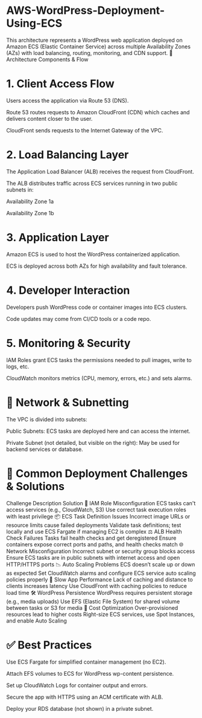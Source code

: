 # AWS-WordPress-Deployment-Using-ECS
This architecture represents a WordPress web application deployed on Amazon ECS (Elastic Container Service) across multiple Availability Zones (AZs) with load balancing, routing, monitoring, and CDN support.
🧱 Architecture Components & Flow
# 1. Client Access Flow
Users access the application via Route 53 (DNS).

Route 53 routes requests to Amazon CloudFront (CDN) which caches and delivers content closer to the user.

CloudFront sends requests to the Internet Gateway of the VPC.

# 2. Load Balancing Layer
The Application Load Balancer (ALB) receives the request from CloudFront.

The ALB distributes traffic across ECS services running in two public subnets in:

Availability Zone 1a

Availability Zone 1b

# 3. Application Layer
Amazon ECS is used to host the WordPress containerized application.

ECS is deployed across both AZs for high availability and fault tolerance.

# 4. Developer Interaction
Developers push WordPress code or container images into ECS clusters.

Code updates may come from CI/CD tools or a code repo.

# 5. Monitoring & Security
IAM Roles grant ECS tasks the permissions needed to pull images, write to logs, etc.

CloudWatch monitors metrics (CPU, memory, errors, etc.) and sets alarms.

# 🔄 Network & Subnetting
The VPC is divided into subnets:

Public Subnets: ECS tasks are deployed here and can access the internet.

Private Subnet (not detailed, but visible on the right): May be used for backend services or database.

# 🚧 Common Deployment Challenges & Solutions
Challenge	Description	Solution
🔐 IAM Role Misconfiguration	ECS tasks can't access services (e.g., CloudWatch, S3)	Use correct task execution roles with least privilege
📦 ECS Task Definition Issues	Incorrect image URLs or resource limits cause failed deployments	Validate task definitions; test locally and use ECS Fargate if managing EC2 is complex
⚖️ ALB Health Check Failures	Tasks fail health checks and get deregistered	Ensure containers expose correct ports and paths, and health checks match
🌐 Network Misconfiguration	Incorrect subnet or security group blocks access	Ensure ECS tasks are in public subnets with internet access and open HTTP/HTTPS ports
📉 Auto Scaling Problems	ECS doesn’t scale up or down as expected	Set CloudWatch alarms and configure ECS service auto scaling policies properly
🐢 Slow App Performance	Lack of caching and distance to clients increases latency	Use CloudFront with caching policies to reduce load time
🛠️ WordPress Persistence	WordPress requires persistent storage (e.g., media uploads)	Use EFS (Elastic File System) for shared volume between tasks or S3 for media
💸 Cost Optimization	Over-provisioned resources lead to higher costs	Right-size ECS services, use Spot Instances, and enable Auto Scaling

# ✅ Best Practices
Use ECS Fargate for simplified container management (no EC2).

Attach EFS volumes to ECS for WordPress wp-content persistence.

Set up CloudWatch Logs for container output and errors.

Secure the app with HTTPS using an ACM certificate with ALB.

Deploy your RDS database (not shown) in a private subnet.

